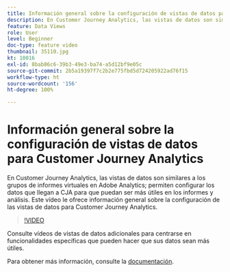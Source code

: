 ```yaml
---
title: Información general sobre la configuración de vistas de datos para Customer Journey Analytics
description: En Customer Journey Analytics, las vistas de datos son similares a los grupos de informes virtuales en Adobe Analytics; permiten configurar los datos que llegan a CJA para que puedan ser más útiles en los informes y análisis. Este vídeo le ofrece información general sobre la configuración de las vistas de datos para Customer Journey Analytics.
feature: Data Views
role: User
level: Beginner
doc-type: feature video
thumbnail: 35110.jpg
kt: 10016
exl-id: 8bab86c6-39b3-49e3-ba74-a5d12bf9e05c
source-git-commit: 2b5a19397f7c2b2e775fbd5d724205922ad76f15
workflow-type: ht
source-wordcount: '156'
ht-degree: 100%

---
```


# Información general sobre la configuración de vistas de datos para Customer Journey Analytics

En Customer Journey Analytics, las vistas de datos son similares a los grupos de informes virtuales en Adobe Analytics; permiten configurar los datos que llegan a CJA para que puedan ser más útiles en los informes y análisis. Este vídeo le ofrece información general sobre la configuración de las vistas de datos para Customer Journey Analytics.

>[!VIDEO](https://video.tv.adobe.com/v/35110/?quality=12&learn=on)

Consulte vídeos de vistas de datos adicionales para centrarse en funcionalidades específicas que pueden hacer que sus datos sean más útiles.

Para obtener más información, consulte la [documentación](https://experienceleague.adobe.com/docs/analytics-platform/using/cja-dataviews/data-views.html?lang=es).
